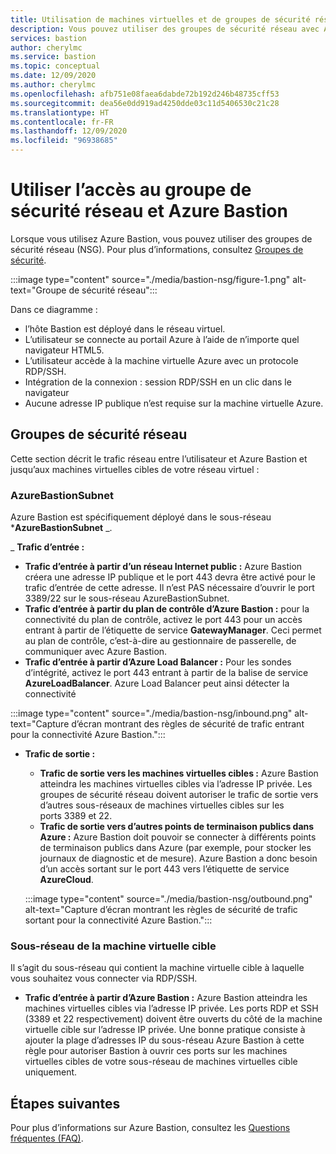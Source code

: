 ```yaml
---
title: Utilisation de machines virtuelles et de groupes de sécurité réseau dans Azure Bastion
description: Vous pouvez utiliser des groupes de sécurité réseau avec Azure Bastion. En savoir plus sur les sous-réseaux requis pour cette configuration.
services: bastion
author: cherylmc
ms.service: bastion
ms.topic: conceptual
ms.date: 12/09/2020
ms.author: cherylmc
ms.openlocfilehash: afb751e08faea6dabde72b192d246b48735cff53
ms.sourcegitcommit: dea56e0dd919ad4250dde03c11d5406530c21c28
ms.translationtype: HT
ms.contentlocale: fr-FR
ms.lasthandoff: 12/09/2020
ms.locfileid: "96938685"
---
```

# <a name="working-with-nsg-access-and-azure-bastion"></a>Utiliser l’accès au groupe de sécurité réseau et Azure Bastion

Lorsque vous utilisez Azure Bastion, vous pouvez utiliser des groupes de sécurité réseau (NSG). Pour plus d’informations, consultez [Groupes de sécurité](../virtual-network/network-security-groups-overview.md).

:::image type="content" source="./media/bastion-nsg/figure-1.png" alt-text="Groupe de sécurité réseau":::

Dans ce diagramme :

* l’hôte Bastion est déployé dans le réseau virtuel.
* L’utilisateur se connecte au portail Azure à l’aide de n’importe quel navigateur HTML5.
* L’utilisateur accède à la machine virtuelle Azure avec un protocole RDP/SSH.
* Intégration de la connexion : session RDP/SSH en un clic dans le navigateur
* Aucune adresse IP publique n’est requise sur la machine virtuelle Azure.

## <a name="network-security-groups"></a><a name="nsg"></a>Groupes de sécurité réseau

Cette section décrit le trafic réseau entre l’utilisateur et Azure Bastion et jusqu’aux machines virtuelles cibles de votre réseau virtuel :

### <a name="azurebastionsubnet"></a><a name="apply"></a>AzureBastionSubnet

Azure Bastion est spécifiquement déployé dans le sous-réseau ***AzureBastionSubnet** _.

_ **Trafic d’entrée :**

   * **Trafic d’entrée à partir d’un réseau Internet public :** Azure Bastion créera une adresse IP publique et le port 443 devra être activé pour le trafic d’entrée de cette adresse. Il n’est PAS nécessaire d’ouvrir le port 3389/22 sur le sous-réseau AzureBastionSubnet.
   * **Trafic d’entrée à partir du plan de contrôle d’Azure Bastion :** pour la connectivité du plan de contrôle, activez le port 443 pour un accès entrant à partir de l’étiquette de service **GatewayManager**. Ceci permet au plan de contrôle, c’est-à-dire au gestionnaire de passerelle, de communiquer avec Azure Bastion.
   * **Trafic d’entrée à partir d’Azure Load Balancer :** Pour les sondes d’intégrité, activez le port 443 entrant à partir de la balise de service **AzureLoadBalancer**. Azure Load Balancer peut ainsi détecter la connectivité 


   :::image type="content" source="./media/bastion-nsg/inbound.png" alt-text="Capture d’écran montrant des règles de sécurité de trafic entrant pour la connectivité Azure Bastion.":::

* **Trafic de sortie :**

   * **Trafic de sortie vers les machines virtuelles cibles :** Azure Bastion atteindra les machines virtuelles cibles via l’adresse IP privée. Les groupes de sécurité réseau doivent autoriser le trafic de sortie vers d’autres sous-réseaux de machines virtuelles cibles sur les ports 3389 et 22.
   * **Trafic de sortie vers d’autres points de terminaison publics dans Azure :** Azure Bastion doit pouvoir se connecter à différents points de terminaison publics dans Azure (par exemple, pour stocker les journaux de diagnostic et de mesure). Azure Bastion a donc besoin d’un accès sortant sur le port 443 vers l’étiquette de service **AzureCloud**.


   :::image type="content" source="./media/bastion-nsg/outbound.png" alt-text="Capture d’écran montrant les règles de sécurité de trafic sortant pour la connectivité Azure Bastion.":::

### <a name="target-vm-subnet"></a>Sous-réseau de la machine virtuelle cible
Il s’agit du sous-réseau qui contient la machine virtuelle cible à laquelle vous souhaitez vous connecter via RDP/SSH.

   * **Trafic d’entrée à partir d’Azure Bastion :** Azure Bastion atteindra les machines virtuelles cibles via l’adresse IP privée. Les ports RDP et SSH (3389 et 22 respectivement) doivent être ouverts du côté de la machine virtuelle cible sur l’adresse IP privée. Une bonne pratique consiste à ajouter la plage d’adresses IP du sous-réseau Azure Bastion à cette règle pour autoriser Bastion à ouvrir ces ports sur les machines virtuelles cibles de votre sous-réseau de machines virtuelles cible uniquement.


## <a name="next-steps"></a>Étapes suivantes

Pour plus d’informations sur Azure Bastion, consultez les [Questions fréquentes (FAQ)](bastion-faq.md).
